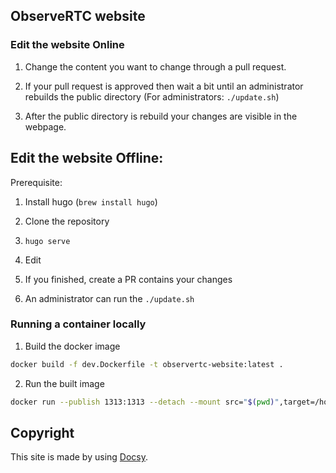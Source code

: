 ## ObserveRTC website

### Edit the website Online

1. Change the content you want to change through a pull request.
   
2. If your pull request is approved then wait a bit until an administrator rebuilds the public directory
   (For administrators: `./update.sh`)
   
3. After the public directory is rebuild your changes are visible in the webpage.

## Edit the website Offline:

Prerequisite: 

1. Install hugo (`brew install hugo`)

2. Clone the repository

3. `hugo serve`

4. Edit

5. If you finished, create a PR contains your changes

6. An administrator can run the `./update.sh`

### Running a container locally

1. Build the docker image

```bash
docker build -f dev.Dockerfile -t observertc-website:latest .
```

2. Run the built image

```bash
docker run --publish 1313:1313 --detach --mount src="$(pwd)",target=/home/docsy/app,type=bind docsy-example-dev:latest
```

## Copyright
This site is made by using [Docsy](https://github.com/google/docsy).
